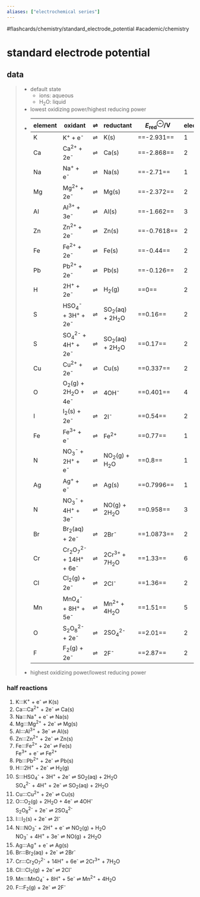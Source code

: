```yaml
---
aliases: ["electrochemical series"]
---
```


#flashcards/chemistry/standard_electrode_potential #academic/chemistry

# standard electrode potential

## data
> - default state
>     - ions: aqueous
>     - H<sub>2</sub>O: liquid
> - lowest oxidizing power/highest reducing power
> - element | oxidant | ⇌ | reductant | $E^\ominus_\text{red}$/V | electrons
>   -|-|-|-|-|-
>   K | K<sup>+</sup> + e<sup>-</sup> | ⇌ | K(s) | ==-2.931== | 1
>   Ca | Ca<sup>2+</sup> + 2e<sup>-</sup> | ⇌ | Ca(s) | ==-2.868== | 2
>   Na | Na<sup>+</sup> + e<sup>-</sup> | ⇌ | Na(s) | ==-2.71== | 1
>   Mg | Mg<sup>2+</sup> + 2e<sup>-</sup> | ⇌ | Mg(s) | ==-2.372== | 2
>   Al | Al<sup>3+</sup> + 3e<sup>-</sup> | ⇌ | Al(s) | ==-1.662== | 3
>   Zn | Zn<sup>2+</sup> + 2e<sup>-</sup> | ⇌ | Zn(s) | ==-0.7618== | 2
>   Fe | Fe<sup>2+</sup> + 2e<sup>-</sup> | ⇌ | Fe(s) | ==-0.44== | 2
>   Pb | Pb<sup>2+</sup> + 2e<sup>-</sup> | ⇌ | Pb(s) | ==-0.126== | 2
>   H | 2H<sup>+</sup> + 2e<sup>-</sup> | ⇌ | H<sub>2</sub>(g) | ==0== | 2
>   S | HSO<sub>4</sub><sup>-</sup> + 3H<sup>+</sup> + 2e<sup>-</sup> | ⇌ | SO<sub>2</sub>(aq) + 2H<sub>2</sub>O | ==0.16== | 2
>   S | SO<sub>4</sub><sup>2-</sup> + 4H<sup>+</sup> + 2e<sup>-</sup> | ⇌ | SO<sub>2</sub>(aq) + 2H<sub>2</sub>O | ==0.17== | 2
>   Cu | Cu<sup>2+</sup> + 2e<sup>-</sup> | ⇌ | Cu(s) | ==0.337== | 2
>   O | O<sub>2</sub>(g) + 2H<sub>2</sub>O + 4e<sup>-</sup> | ⇌ | 4OH<sup>-</sup> | ==0.401== | 4
>   I | I<sub>2</sub>(s) + 2e<sup>-</sup> | ⇌ | 2I<sup>-</sup> | ==0.54== | 2
>   Fe | Fe<sup>3+</sup> + e<sup>-</sup> | ⇌ | Fe<sup>2+</sup> | ==0.77== | 1
>   N | NO<sub>3</sub><sup>-</sup> + 2H<sup>+</sup> + e<sup>-</sup> | ⇌ | NO<sub>2</sub>(g) + H<sub>2</sub>O | ==0.8== | 1
>   Ag | Ag<sup>+</sup> + e<sup>-</sup> | ⇌ | Ag(s) | ==0.7996== | 1
>   N | NO<sub>3</sub><sup>-</sup> + 4H<sup>+</sup> + 3e<sup>-</sup> | ⇌ | NO(g) + 2H<sub>2</sub>O | ==0.958== | 3
>   Br | Br<sub>2</sub>(aq) + 2e<sup>-</sup> | ⇌ | 2Br<sup>-</sup> | ==1.0873== | 2
>   Cr | Cr<sub>2</sub>O<sub>7</sub><sup>2-</sup> + 14H<sup>+</sup> + 6e<sup>-</sup> | ⇌ | 2Cr<sup>3+</sup> + 7H<sub>2</sub>O | ==1.33== | 6
>   Cl | Cl<sub>2</sub>(g) + 2e<sup>-</sup> | ⇌ | 2Cl<sup>-</sup> | ==1.36== | 2
>   Mn | MnO<sub>4</sub><sup>-</sup> + 8H<sup>+</sup> + 5e<sup>-</sup> | ⇌ | Mn<sup>2+</sup> + 4H<sub>2</sub>O | ==1.51== | 5
>   O | S<sub>2</sub>O<sub>8</sub><sup>2-</sup> + 2e<sup>-</sup> | ⇌ | 2SO<sub>4</sub><sup>2-</sup> | ==2.01== | 2
>   F | F<sub>2</sub>(g) + 2e<sup>-</sup> | ⇌ | 2F<sup>-</sup> | ==2.87== | 2
> - highest oxidizing power/lowest reducing power

### half reactions
1. K:::K<sup>+</sup> + e<sup>-</sup> ⇌ K(s)
2. Ca:::Ca<sup>2+</sup> + 2e<sup>-</sup> ⇌ Ca(s)
3. Na:::Na<sup>+</sup> + e<sup>-</sup> ⇌ Na(s)
4. Mg:::Mg<sup>2+</sup> + 2e<sup>-</sup> ⇌ Mg(s)
5. Al:::Al<sup>3+</sup> + 3e<sup>-</sup> ⇌ Al(s)
6. Zn:::Zn<sup>2+</sup> + 2e<sup>-</sup> ⇌ Zn(s)
7. Fe:::Fe<sup>2+</sup> + 2e<sup>-</sup> ⇌ Fe(s)<br/>Fe<sup>3+</sup> + e<sup>-</sup> ⇌ Fe<sup>2+</sup>
8. Pb:::Pb<sup>2+</sup> + 2e<sup>-</sup> ⇌ Pb(s)
9. H:::2H<sup>+</sup> + 2e<sup>-</sup> ⇌ H<sub>2</sub>(g)
10. S:::HSO<sub>4</sub><sup>-</sup> + 3H<sup>+</sup> + 2e<sup>-</sup> ⇌ SO<sub>2</sub>(aq) + 2H<sub>2</sub>O<br/>SO<sub>4</sub><sup>2-</sup> + 4H<sup>+</sup> + 2e<sup>-</sup> ⇌ SO<sub>2</sub>(aq) + 2H<sub>2</sub>O
11. Cu:::Cu<sup>2+</sup> + 2e<sup>-</sup> ⇌ Cu(s)
12. O:::O<sub>2</sub>(g) + 2H<sub>2</sub>O + 4e<sup>-</sup> ⇌ 4OH<sup>-</sup><br/>S<sub>2</sub>O<sub>8</sub><sup>2-</sup> + 2e<sup>-</sup> ⇌ 2SO<sub>4</sub><sup>2-</sup>
13. I:::I<sub>2</sub>(s) + 2e<sup>-</sup> ⇌ 2I<sup>-</sup>
14. N:::NO<sub>3</sub><sup>-</sup> + 2H<sup>+</sup> + e<sup>-</sup> ⇌ NO<sub>2</sub>(g) + H<sub>2</sub>O<br/>NO<sub>3</sub><sup>-</sup> + 4H<sup>+</sup> + 3e<sup>-</sup> ⇌ NO(g) + 2H<sub>2</sub>O
15. Ag:::Ag<sup>+</sup> + e<sup>-</sup> ⇌ Ag(s)
16. Br:::Br<sub>2</sub>(aq) + 2e<sup>-</sup> ⇌ 2Br<sup>-</sup>
17. Cr:::Cr<sub>2</sub>O<sub>7</sub><sup>2-</sup> + 14H<sup>+</sup> + 6e<sup>-</sup> ⇌ 2Cr<sup>3+</sup> + 7H<sub>2</sub>O
18. Cl:::Cl<sub>2</sub>(g) + 2e<sup>-</sup> ⇌ 2Cl<sup>-</sup>
19. Mn:::MnO<sub>4</sub><sup>-</sup> + 8H<sup>+</sup> + 5e<sup>-</sup> ⇌ Mn<sup>2+</sup> + 4H<sub>2</sub>O
20. F:::F<sub>2</sub>(g) + 2e<sup>-</sup> ⇌ 2F<sup>-</sup>
